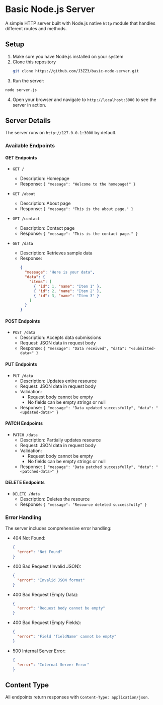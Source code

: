 # Basic Node.js Server

A simple HTTP server built with Node.js native `http` module that handles different routes and methods.

## Setup

1. Make sure you have Node.js installed on your system
2. Clone this repository
   ```bash
   git clone https://github.com/J3ZZ3/basic-node-server.git
   ```
4. Run the server:

```bash
node server.js
```

4. Open your browser and navigate to `http://localhost:3000` to see the server in action.

## Server Details

The server runs on `http://127.0.0.1:3000` by default.

### Available Endpoints

#### GET Endpoints

- `GET /`
  - Description: Homepage
  - Response: `{ "message": "Welcome to the homepage!" }`

- `GET /about`
  - Description: About page
  - Response: `{ "message": "This is the about page." }`

- `GET /contact`
  - Description: Contact page
  - Response: `{ "message": "This is the contact page." }`

- `GET /data`
  - Description: Retrieves sample data
  - Response: 
    ```json
    {
      "message": "Here is your data",
      "data": {
        "items": [
          { "id": 1, "name": "Item 1" },
          { "id": 2, "name": "Item 2" },
          { "id": 3, "name": "Item 3" }
        ]
      }
    }
    ```

#### POST Endpoints

- `POST /data`
  - Description: Accepts data submissions
  - Request: JSON data in request body
  - Response: `{ "message": "Data received", "data": "<submitted-data>" }`

#### PUT Endpoints

- `PUT /data`
  - Description: Updates entire resource
  - Request: JSON data in request body
  - Validation:
    - Request body cannot be empty
    - No fields can be empty strings or null
  - Response: `{ "message": "Data updated successfully", "data": "<updated-data>" }`

#### PATCH Endpoints

- `PATCH /data`
  - Description: Partially updates resource
  - Request: JSON data in request body
  - Validation:
    - Request body cannot be empty
    - No fields can be empty strings or null
  - Response: `{ "message": "Data patched successfully", "data": "<patched-data>" }`

#### DELETE Endpoints

- `DELETE /data`
  - Description: Deletes the resource
  - Response: `{ "message": "Resource deleted successfully" }`

### Error Handling

The server includes comprehensive error handling:

- 404 Not Found:
  ```json
  {
    "error": "Not Found"
  }
  ```

- 400 Bad Request (Invalid JSON):
  ```json
  {
    "error": "Invalid JSON format"
  }
  ```

- 400 Bad Request (Empty Data):
  ```json
  {
    "error": "Request body cannot be empty"
  }
  ```

- 400 Bad Request (Empty Fields):
  ```json
  {
    "error": "Field 'fieldName' cannot be empty"
  }
  ```

- 500 Internal Server Error:
  ```json
  {
    "error": "Internal Server Error"
  }
  ```

## Content Type

All endpoints return responses with `Content-Type: application/json`.

